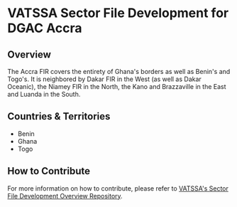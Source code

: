 # VATSSA Sector File Development for DGAC Accra

## Overview

The Accra FIR covers the entirety of Ghana's borders as well as Benin's and Togo's. It is neighbored by Dakar FIR in the West (as well as Dakar Oceanic), the Niamey FIR in the North, the Kano and Brazzaville in the East and Luanda in the South.

## Countries & Territories

- Benin
- Ghana
- Togo

## How to Contribute

For more information on how to contribute, please refer to [VATSSA's Sector File Development Overview Repository](https://github.com/VATSIM-SSA/sectorfile-overview).
